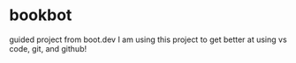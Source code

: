 # bookbot
guided project from boot.dev
I am using this project to get better at using vs code, git, and github!